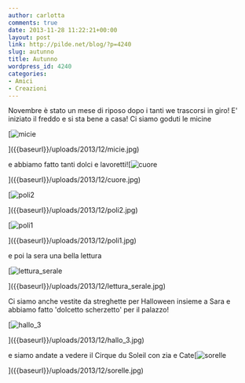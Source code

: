 ```yaml
---
author: carlotta
comments: true
date: 2013-11-28 11:22:21+00:00
layout: post
link: http://pilde.net/blog/?p=4240
slug: autunno
title: Autunno
wordpress_id: 4240
categories:
- Amici
- Creazioni
---
```


Novembre è stato un mese di riposo dopo i tanti we trascorsi in giro! E' iniziato il freddo e si sta bene a casa! Ci siamo goduti le micine

[![micie]({{baseurl}}/uploads/2013/12/micie.jpg)


]({{baseurl}}/uploads/2013/12/micie.jpg)


e abbiamo fatto tanti dolci e lavoretti![![cuore]({{baseurl}}/uploads/2013/12/cuore.jpg)


]({{baseurl}}/uploads/2013/12/cuore.jpg)


[![poli2]({{baseurl}}/uploads/2013/12/poli2.jpg)


]({{baseurl}}/uploads/2013/12/poli2.jpg)


[![poli1]({{baseurl}}/uploads/2013/12/poli1.jpg)


]({{baseurl}}/uploads/2013/12/poli1.jpg)


e poi la sera una bella lettura

[![lettura_serale]({{baseurl}}/uploads/2013/12/lettura_serale.jpg)


]({{baseurl}}/uploads/2013/12/lettura_serale.jpg)


Ci siamo anche vestite da streghette per Halloween insieme a Sara e abbiamo fatto 'dolcetto scherzetto' per il palazzo!

[![hallo_3]({{baseurl}}/uploads/2013/12/hallo_3.jpg)


]({{baseurl}}/uploads/2013/12/hallo_3.jpg)


e siamo andate a vedere il Cirque du Soleil con zia e Cate[![sorelle]({{baseurl}}/uploads/2013/12/sorelle.jpg)


]({{baseurl}}/uploads/2013/12/sorelle.jpg)



